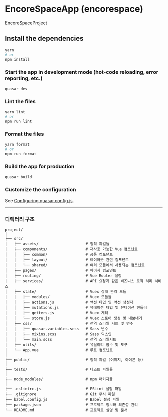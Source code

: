 # EncoreSpaceApp (encorespace)

EncoreSpaceProject

## Install the dependencies
```bash
yarn
# or
npm install
```

### Start the app in development mode (hot-code reloading, error reporting, etc.)
```bash
quasar dev
```


### Lint the files
```bash
yarn lint
# or
npm run lint
```


### Format the files
```bash
yarn format
# or
npm run format
```



### Build the app for production
```bash
quasar build
```

### Customize the configuration
See [Configuring quasar.config.js](https://v2.quasar.dev/quasar-cli-webpack/quasar-config-js).

---

### 디렉터리 구조
```
project/
│
├── src/
│   ├── assets/                     # 정적 파일들
│   ├── components/                 # 재사용 가능한 Vue 컴포넌트
│   │   ├── common/                 # 공통 컴포넌트
│   │   ├── layout/                 # 레이아웃 관련 컴포넌트
│   │   └── shared/                 # 여러 모듈에서 사용되는 컴포넌트
│   ├── pages/                      # 페이지 컴포넌트
│   ├── routing/                    # Vue Router 설정
│   ├── services/                   # API 요청과 같은 비즈니스 로직 처리 서비스
│   ├── state/                      # Vuex 상태 관리 모듈
│   │   ├── modules/                # Vuex 모듈들
│   │   ├── actions.js              # 액션 타입 및 액션 생성자
│   │   ├── mutations.js            # 뮤테이션 타입 및 뮤테이션 핸들러
│   │   ├── getters.js              # Vuex 게터
│   │   └── store.js                # Vuex 스토어 생성 및 내보내기
│   ├── css/                        # 전역 스타일 시트 및 변수
│   │   ├── quasar.variables.scss   # Sass 변수
│   │   ├── mixins.scss             # Sass 믹스인
│   │   └── main.scss               # 전역 스타일시트
│   ├── utils/                      # 유틸리티 함수 및 도구
│   └── App.vue                     # 루트 컴포넌트
│
├── public/                         # 정적 파일 (이미지, 아이콘 등)
│
├── tests/                          # 테스트 파일들
│
├── node_modules/                   # npm 패키지들
│
├── .eslintrc.js                    # ESLint 설정 파일
├── .gitignore                      # Git 무시 파일
├── babel.config.js                 # Babel 설정 파일
├── package.json                    # 프로젝트 정보와 의존성 관리
└── README.md                       # 프로젝트 설명 및 문서
```
